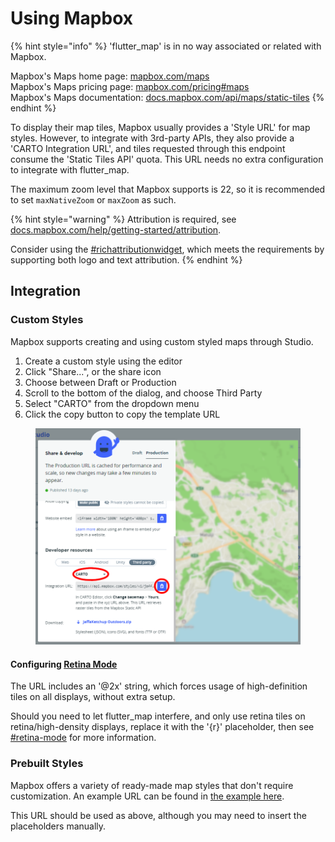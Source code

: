 # Using Mapbox

{% hint style="info" %}
'flutter\_map' is in no way associated or related with Mapbox.

Mapbox's Maps home page: [mapbox.com/maps](https://www.mapbox.com/maps)\
Mapbox's Maps pricing page: [mapbox.com/pricing#maps](https://www.mapbox.com/pricing#maps)\
Mapbox's Maps documentation: [docs.mapbox.com/api/maps/static-tiles](https://docs.mapbox.com/api/maps/static-tiles)
{% endhint %}

To display their map tiles, Mapbox usually provides a 'Style URL' for map styles. However, to integrate with 3rd-party APIs, they also provide a 'CARTO Integration URL', and tiles requested through this endpoint consume the 'Static Tiles API' quota. This URL needs no extra configuration to integrate with flutter\_map.

The maximum zoom level that Mapbox supports is 22, so it is recommended to set `maxNativeZoom` or `maxZoom` as such.

{% hint style="warning" %}
Attribution is required, see [docs.mapbox.com/help/getting-started/attribution](https://docs.mapbox.com/help/getting-started/attribution/).

Consider using the [#richattributionwidget](../layers/attribution-layer.md#richattributionwidget "mention"), which meets the requirements by supporting both logo and text attribution.
{% endhint %}

## Integration

### Custom Styles

Mapbox supports creating and using custom styled maps through Studio.

1. Create a custom style using the editor
2. Click "Share...", or the share icon
3. Choose between Draft or Production
4. Scroll to the bottom of the dialog, and choose Third Party
5. Select "CARTO" from the dropdown menu
6. Click the copy button to copy the template URL

<figure><img src="../.gitbook/assets/Tile Provider Integration - Mapbox" alt="" width="563"><figcaption></figcaption></figure>

#### Configuring [Retina Mode](../layers/tile-layer/#retina-mode)

The URL includes an '@2x' string, which forces usage of high-definition tiles on all displays, without extra setup.

Should you need to let flutter\_map interfere, and only use retina tiles on retina/high-density displays, replace it with the '{r}' placeholder, then see [#retina-mode](../layers/tile-layer/#retina-mode "mention") for more information.

### Prebuilt Styles

Mapbox offers a variety of ready-made map styles that don't require customization. An example URL can be found in [the example here](https://docs.mapbox.com/api/maps/static-tiles/#example-request-retrieve-raster-tiles-from-styles).

This URL should be used as above, although you may need to insert the placeholders manually.
